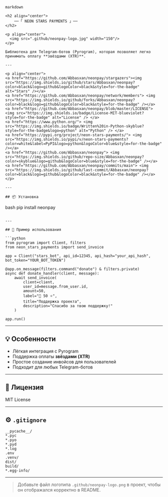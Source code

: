 ```
markdown

<h2 align="center">
    ──「 NEON STARS PAYMENTS 」──
</h2>

<p align="center">
  <img src=".github/neonpay-logo.jpg" width="150"/>
</p>

Библиотека для Telegram-ботов (Pyrogram), которая позволяет легко принимать оплату **звёздами (XTR)**.

---

<p align="center">
<a href="https://github.com/Abbasxan/neonpay/stargazers"><img src="https://img.shields.io/github/stars/Abbasxan/neonpay?color=black&logo=github&logoColor=black&style=for-the-badge" alt="Stars" /></a>
<a href="https://github.com/Abbasxan/neonpay/network/members"> <img src="https://img.shields.io/github/forks/Abbasxan/neonpay?color=black&logo=github&logoColor=black&style=for-the-badge" /></a>
<a href="https://github.com/Abbasxan/neonpay/blob/master/LICENSE"> <img src="https://img.shields.io/badge/License-MIT-blueviolet?style=for-the-badge" alt="License" /> </a>
<a href="https://www.python.org/"> <img src="https://img.shields.io/badge/Written%20in-Python-skyblue?style=for-the-badge&logo=python" alt="Python" /> </a>
<a href="https://pypi.org/project/neon-stars-payments/"> <img src="https://img.shields.io/pypi/v/neon-stars-payments?color=white&label=PyPI&logo=python&logoColor=blue&style=for-the-badge" /></a>
<a href="https://github.com/Abbasxan/neonpay"> <img src="https://img.shields.io/github/repo-size/Abbasxan/neonpay?color=skyblue&logo=github&logoColor=blue&style=for-the-badge" /></a>
<a href="https://github.com/Abbasxan/neonpay/commits/main"> <img src="https://img.shields.io/github/last-commit/Abbasxan/neonpay?color=black&logo=github&logoColor=black&style=for-the-badge" /></a>
</p>

---

## 📦 Установка

```
bash pip install neonpay
```

---

## 🚀 Пример использования

```python
from pyrogram import Client, filters
from neon_stars_payments import send_invoice

app = Client("stars_bot", api_id=12345, api_hash="your_api_hash", bot_token="YOUR_BOT_TOKEN")

@app.on_message(filters.command("donate") & filters.private)
async def donate_handler(client, message):
    await send_invoice(
        client=client,
        user_id=message.from_user.id,
        amount=50,
        label="🥐 50 ⭐",
        title="Поддержка проекта",
        description="Спасибо за твою поддержку!"
    )

app.run()
```

---

## 💡 Особенности

- Лёгкая интеграция с Pyrogram  
- Поддержка оплаты **звёздами (XTR)**  
- Простое создание инвойсов для пользователей  
- Подходит для любых Telegram-ботов  

---

## 📝 Лицензия

MIT License

---

## ⚙ `.gitignore`

```
__pycache__/
*.pyc
*.pyo
*.pyd
*.log
.env
.venv/
dist/
build/
*.egg-info/
```

---

> Добавьте файл логотипа `.github/neonpay-logo.png` в проект, чтобы он отображался корректно в README.
```
